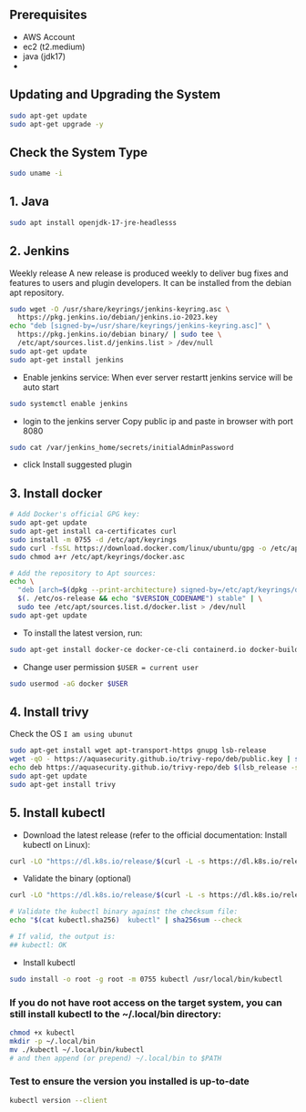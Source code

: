 ## Prerequisites
- AWS Account
- ec2 (t2.medium)
- java (jdk17)
- 

## Updating and Upgrading the System
```bash
sudo apt-get update 
sudo apt-get upgrade -y
```

## Check the System Type
```bash
sudo uname -i
```



## 1. Java
```bash
sudo apt install openjdk-17-jre-headlesss
```

## 2. Jenkins
Weekly release
A new release is produced weekly to deliver bug fixes and features to users and plugin developers. It can be installed from the debian apt repository.
```bash
sudo wget -O /usr/share/keyrings/jenkins-keyring.asc \
  https://pkg.jenkins.io/debian/jenkins.io-2023.key
echo "deb [signed-by=/usr/share/keyrings/jenkins-keyring.asc]" \
  https://pkg.jenkins.io/debian binary/ | sudo tee \
  /etc/apt/sources.list.d/jenkins.list > /dev/null
sudo apt-get update
sudo apt-get install jenkins
```
- Enable jenkins service:
When ever server restartt jenkins service will be auto start
```bash
sudo systemctl enable jenkins
```
- login to the jenkins server
Copy public ip and paste in browser with port 8080
```bash
sudo cat /var/jenkins_home/secrets/initialAdminPassword
```
- click Install suggested plugin

## 3. Install docker
```bash
# Add Docker's official GPG key:
sudo apt-get update
sudo apt-get install ca-certificates curl
sudo install -m 0755 -d /etc/apt/keyrings
sudo curl -fsSL https://download.docker.com/linux/ubuntu/gpg -o /etc/apt/keyrings/docker.asc
sudo chmod a+r /etc/apt/keyrings/docker.asc

# Add the repository to Apt sources:
echo \
  "deb [arch=$(dpkg --print-architecture) signed-by=/etc/apt/keyrings/docker.asc] https://download.docker.com/linux/ubuntu \
  $(. /etc/os-release && echo "$VERSION_CODENAME") stable" | \
  sudo tee /etc/apt/sources.list.d/docker.list > /dev/null
sudo apt-get update
```
- To install the latest version, run:
```bash
sudo apt-get install docker-ce docker-ce-cli containerd.io docker-buildx-plugin docker-compose-plugin
```
- Change user permission
`$USER = current user`
```bash
sudo usermod -aG docker $USER
```

## 4. Install trivy
Check the OS `I am using ubunut`
```bash
sudo apt-get install wget apt-transport-https gnupg lsb-release
wget -qO - https://aquasecurity.github.io/trivy-repo/deb/public.key | sudo apt-key add -
echo deb https://aquasecurity.github.io/trivy-repo/deb $(lsb_release -sc) main | sudo tee -a /etc/apt/sources.list.d/trivy.list
sudo apt-get update
sudo apt-get install trivy
```

## 5. Install kubectl
- Download the latest release (refer to the official documentation: Install kubectl on Linux):
```bash
curl -LO "https://dl.k8s.io/release/$(curl -L -s https://dl.k8s.io/release/stable.txt)/bin/linux/amd64/kubectl"
```
- Validate the binary (optional)
```bash
curl -LO "https://dl.k8s.io/release/$(curl -L -s https://dl.k8s.io/release/stable.txt)/bin/linux/amd64/kubectl.sha256"

# Validate the kubectl binary against the checksum file:
echo "$(cat kubectl.sha256)  kubectl" | sha256sum --check

# If valid, the output is: 
## kubectl: OK
```
- Install kubectl
```bash
sudo install -o root -g root -m 0755 kubectl /usr/local/bin/kubectl
```

### If you do not have root access on the target system, you can still install kubectl to the ~/.local/bin directory:
```bash
chmod +x kubectl
mkdir -p ~/.local/bin
mv ./kubectl ~/.local/bin/kubectl
# and then append (or prepend) ~/.local/bin to $PATH
```

### Test to ensure the version you installed is up-to-date
```bash
kubectl version --client
```


